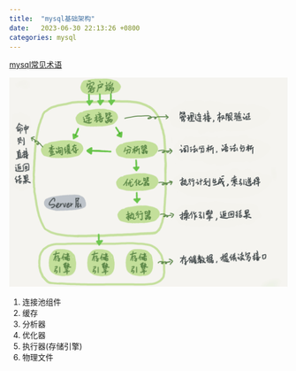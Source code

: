 ```yaml
---
title:  "mysql基础架构"
date:   2023-06-30 22:13:26 +0800
categories: mysql
---
```

[mysql常见术语](https://dev.mysql.com/doc/refman/5.7/en/glossary.html#glos_redo_log)


![](/assets/img/mysql.jpg)
1. 连接池组件
2. 缓存
3. 分析器
4. 优化器
5. 执行器(存储引擎)
6. 物理文件


